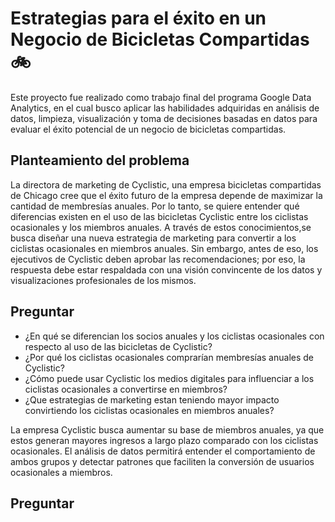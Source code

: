 # Estrategias para el éxito en un Negocio de Bicicletas Compartidas :bike:
Este proyecto fue realizado como trabajo final del programa Google Data Analytics, en el cual busco aplicar las habilidades adquiridas en análisis de datos, limpieza, visualización y toma de decisiones basadas en datos para evaluar el éxito potencial de un negocio de bicicletas compartidas.

## Planteamiento del problema
La directora de marketing de Cyclistic, una empresa bicicletas compartidas de Chicago cree que el éxito futuro de la empresa depende de maximizar la cantidad de membresías anuales. Por lo tanto, se quiere entender qué diferencias existen en el uso de las bicicletas Cyclistic entre los ciclistas ocasionales y los miembros anuales. A través de estos conocimientos,se busca diseñar una nueva estrategia de marketing para convertir a los ciclistas ocasionales en miembros anuales. Sin embargo, antes de eso, los ejecutivos de Cyclistic deben aprobar las recomendaciones; por eso, la respuesta debe estar respaldada con una visión convincente de los datos y visualizaciones profesionales de los mismos.

## Preguntar
- ¿En qué se diferencian los socios anuales y los ciclistas ocasionales con respecto al uso de las bicicletas de Cyclistic?  
- ¿Por qué los ciclistas ocasionales comprarían membresías anuales de Cyclistic?  
- ¿Cómo puede usar Cyclistic los medios digitales para influenciar a los ciclistas ocasionales a convertirse en miembros?  
- ¿Que estrategias de marketing estan teniendo mayor impacto convirtiendo los ciclistas ocasionales en miembros anuales?

La empresa Cyclistic busca aumentar su base de miembros anuales, ya que estos generan mayores ingresos a largo plazo comparado con los ciclistas ocasionales. El análisis de datos permitirá entender el comportamiento de ambos grupos y detectar patrones que faciliten la conversión de usuarios ocasionales a miembros.
 

## Preguntar

